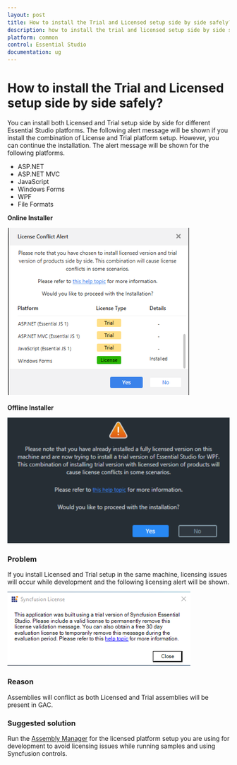 ```yaml
---
layout: post
title: How to install the Trial and Licensed setup side by side safely?  | common | Syncfusion
description: how to install the trial and licensed setup side by side safely?
platform: common
control: Essential Studio
documentation: ug
---
```



# How to install the Trial and Licensed setup side by side safely?

You can install both Licensed and Trial setup side by side for different Essential Studio platforms. The following alert message will be shown if you install the combination of License and Trial platform setup. However, you can continue the installation. The alert message will be shown for the following platforms.

* ASP.NET
* ASP.NET MVC
* JavaScript
* Windows Forms
* WPF
* File Formats  

**Online Installer**

![License Conflict Alert](Errors/Side-by-side_img2.png)

**Offline Installer**

![Alert Message](Errors/Side-by-side_img1.png)


### Problem

If you install Licensed and Trial setup in the same machine, licensing issues will occur while development and the following licensing alert will be shown.

![Syncfusion License](Errors/Side-by-side_img3.png)

### Reason

Assemblies will conflict as both Licensed and Trial assemblies will be present in GAC.

### Suggested solution

Run the [Assembly Manager](https://help.syncfusion.com/common/essential-studio/utilities#assembly-manager) for the licensed platform setup you are using for development to avoid licensing issues while running samples and using Syncfusion controls.

